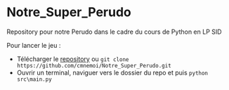 # Notre_Super_Perudo
Repository pour notre Perudo dans le cadre du cours de Python en LP SID

Pour lancer le jeu :
 * Télécharger le [repository](https://github.com/cmnemoi/Notre_Super_Perudo/archive/refs/heads/main.zip) ou `git clone https://github.com/cmnemoi/Notre_Super_Perudo.git`
 * Ouvrir un terminal, naviguer vers le dossier du repo et puis `python src\main.py`
